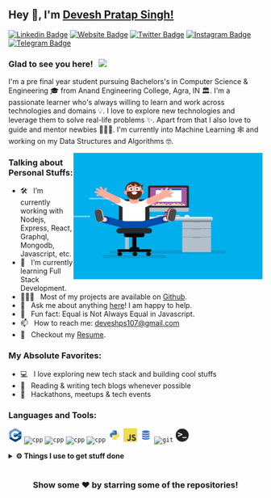 ## Hey 👋, I'm [Devesh Pratap Singh!](https://github.com/idevesh/)

[![Linkedin Badge](https://img.shields.io/badge/-LinkedIn-0e76a8?style=flat-square&logo=Linkedin&logoColor=white)](https://linkedin.com/in/idevesh)
[![Website Badge](https://img.shields.io/badge/Website-3b5998?style=flat-square&logo=google-chrome&logoColor=white)](https://idevesh.github.io/)
[![Twitter Badge](https://img.shields.io/badge/-Twitter-00acee?style=flat-square&logo=Twitter&logoColor=white)](https://twitter.com/ideveshps)
[![Instagram Badge](https://img.shields.io/badge/-Instagram-e4405f?style=flat-square&logo=Instagram&logoColor=white)](https://instagram.com/ideveshpratapsingh/)
[![Telegram Badge](https://img.shields.io/badge/-Telegram-0088cc?style=flat-square&logo=Telegram&logoColor=white)](https://t.me/)

### Glad to see you here! &nbsp; ![](https://visitor-badge.glitch.me/badge?page_id=idevesh.idevesh&style=flat-square&color=0088cc)

I'm a pre final year student pursuing Bachelors's in Computer Science & Engineering 🎓 from Anand Engineering College, Agra, IN 🏛. I'm a passionate learner who's always willing to learn and work across technologies and domains 💡. I love to explore new technologies and leverage them to solve real-life problems ✨. Apart from that I also love to guide and mentor newbies 👨🏻‍💻. I'm currently into Machine Learning 🕸️ and working on my Data Structures and Algorithms 🤓.


<img align="right" height="250" width="375" alt="" src="https://raw.githubusercontent.com/idevesh/idevesh/main/gifs/coder.gif" />

### Talking about Personal Stuffs:

- 🛠 &nbsp; I’m currently working with Nodejs, Express, React, <br /> Graphql, Mongodb, Javascript, etc.
- 🚀 &nbsp; I’m currently learning Full Stack Development.
- 👨🏻‍💻 &nbsp; Most of my projects are available on [Github](https://github.com/idevesh).
- 💬 &nbsp; Ask me about anything [here](https://github.com/idevesh/idevesh/issues/2)! I am happy to help.
- 👾 &nbsp; Fun fact: Equal is Not Always Equal in Javascript.
- 📫 &nbsp; How to reach me: deveshps107@gmail.com
- 📝 &nbsp; Checkout my [Resume](https://github.com/idevesh/idevesh/blob/master/resume.pdf).

### My Absolute Favorites:

- 💻 &nbsp; I love exploring new tech stack and building cool stuffs
- 📰 &nbsp; Reading & writing tech blogs whenever possible
- 🍕 &nbsp; Hackathons, meetups & tech events

### Languages and Tools:

<code><img height="27" src="https://raw.githubusercontent.com/github/explore/80688e429a7d4ef2fca1e82350fe8e3517d3494d/topics/cpp/cpp.png" alt="cpp"></code>
<code><img hieght="27" width="27" src="https://cdn3.iconfinder.com/data/icons/popular-services-brands/512/php-512.png" alt="cpp"></code>
<code><img hieght="27" width="27" src="https://cdn0.iconfinder.com/data/icons/machine-learning-flat/58/012_Computer_Thoughts-512.png" alt="cpp"></code>
<code><img hieght="27" width="27" src="https://cdn4.iconfinder.com/data/icons/internet-of-things-35/200/car-512.png" alt="cpp"></code>
<code><img hieght="27" width="27" src="https://cdn1.iconfinder.com/data/icons/logotypes/32/badge-html-5-512.png" alt="cpp"></code>
<code><img height="27" src="https://raw.githubusercontent.com/github/explore/80688e429a7d4ef2fca1e82350fe8e3517d3494d/topics/python/python.png" alt="python"></code>
<code><img height="27" src="https://raw.githubusercontent.com/github/explore/80688e429a7d4ef2fca1e82350fe8e3517d3494d/topics/javascript/javascript.png" alt="javascript"></code>
<code><img height="27" src="https://raw.githubusercontent.com/github/explore/80688e429a7d4ef2fca1e82350fe8e3517d3494d/topics/sql/sql.png" alt="sql"></code>
<code><img height="27" src="https://devicons.github.io/devicon/devicon.git/icons/git/git-original.svg" alt="git"></code>
<code><img height="27" src="https://raw.githubusercontent.com/github/explore/80688e429a7d4ef2fca1e82350fe8e3517d3494d/topics/terminal/terminal.png" alt="terminal"></code>

<!--
<code><img height="25" src="https://raw.githubusercontent.com/github/explore/80688e429a7d4ef2fca1e82350fe8e3517d3494d/topics/sass/sass.png" alt="sass"></code>
-->
 
<details>	
  <br />
  <summary><b>⚙️ Things I use to get stuff done</b></summary>
  	<ul>
  	    <li><b>OS:</b> Ubuntu 20.04 & Windows 10</li>
	    <li><b>Laptop: </b> Acer Nitro 5 (i5) (GTX 1650)</li>
  	    <li><b>Browser: </b> Microsoft Edge & Firefox</li>
	    <li><b>Code Editor:</b> VSCode - The best editor out there</li>
	    <li><b>To Stay Updated:</b> Dev.to, Medium and Twitter</li>
	    <br />
	⚛️ Checkout My VSCode Configrations <a href="">Here</a>.
	</ul>	
</details>

#

<div align="center">

### Show some ❤️ by starring some of the repositories!

</div>
